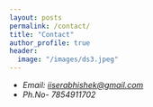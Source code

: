 ```yaml
---
layout: posts
permalink: /contact/
title: "Contact"
author_profile: true
header:
  image: "/images/ds3.jpeg"
---
```


* *Email: iiserabhishek@gmail.com*
* *Ph.No- 7854911702*
